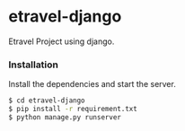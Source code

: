 # etravel-django
Etravel Project using django.

### Installation

Install the dependencies and start the server.

```sh
$ cd etravel-django
$ pip install -r requirement.txt
$ python manage.py runserver
```
